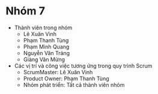 # Nhóm 7
* Thành viên trong nhóm
  * Lê Xuân Vinh
  * Phạm Thanh Tùng
  * Phạm Minh Quang
  * Nguyễn Văn Tráng
  * Giàng Văn Mừng
* Các vị trí và công việc tương ứng trong quy trình Scrum
  * ScrumMaster: Lê Xuân Vinh
  * Product Owner: Phạm Thanh Tùng
  * Nhóm phát triển: Tất cả thành viên nhóm
